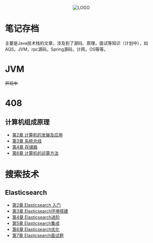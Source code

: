 <div align="center">

<img alt="LOGO" src="https://raw.githubusercontent.com/Anlieh/PicBucket/master/202209241014293.png" />

</div>

# 笔记存档

主要是Java技术栈的文章，涉及到了源码、原理，面试等知识（计划中），如AQS，JVM，rpc源码，Spring源码，计网，OS等等。

# JVM
~~开坑中~~


# 408
## 计算机组成原理
- [第2章  计算机的发展及应用](计算机组成原理/第2章-计算机的发展及应用.md)
- [第3章 系统总线](计算机组成原理/第3章-系统总线.md)
- [第4章 存储器](计算机组成原理/第4章-存储器.md)
- [第6章 计算机的运算方法](计算机组成原理/第6章-计算机的运算方法.md)


# 搜索技术
## Elasticsearch 
- [第2章 Elasticsearch 入门](Elasticsearch/2.Elasticsearch入门.md)
- [第3章 Elasticsearch环境搭建](Elasticsearch/3.Elasticsearch环境搭建.md)
- [第4章 Elasticsearch进阶](Elasticsearch/4.Elasticsearch进阶.md)
- [第5章 Elasticsearch集成](Elasticsearch/5.Elasticsearch集成.md)
- [第6章 Elasticsearch优化](Elasticsearch/6.Elasticsearch优化)
- [第7章 Elasticsearch面试题](Elasticsearch/7.Elasticsearch面试题)

